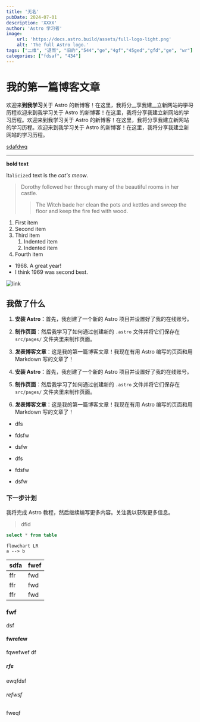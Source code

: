 ```yaml
---
title: '无名'
pubDate: 2024-07-01
description: 'XXXX'
author: 'Astro 学习者'
image:
    url: 'https://docs.astro.build/assets/full-logo-light.png'
    alt: 'The full Astro logo.'
tags: ["二维", "退而", "旧的","544","ge","4gf","45ged","gfd","ge", "wr"]
categories: ["fdsaf", "434"]
---
```


# 我的第一篇博客文章

 欢迎来**到我学习**关于 Astro 的新博客！在这里，我将分__享我建__立新网站~~的学习~~历程欢迎来到我学习关于 Astro 的新博客！在这里，我将分享我建立新网站的学习历程。欢迎来到我学习关于 Astro 的新博客！在这里，我将分享我建立新网站的学习历程。欢迎来到我学习关于 Astro 的新博客！在这里，我将分享我建立新网站的学习历程。

<a href="/">sdafdwq</a>

---

__bold text__

It`alicize`d text is the *cat's meow*.

> Dorothy followed her through many of the beautiful rooms in her castle.
>
>> The Witch bade her clean the pots and kettles and sweep the floor and keep the fire fed with wood.

1. First item
2. Second item
3. Third item
    1. Indented item
    2. Indented item
4. Fourth item

- 1968\. A great year!
- I think 1969 was second best.
  
![link](https://www.example.com/my%20great%20page)

 ## 我做了什么

1. **安装 Astro**：首先，我创建了一个新的 Astro 项目并设置好了我的在线账号。

2. **制作页面**：然后我学习了如何通过创建新的 `.astro` 文件并将它们保存在 `src/pages/` 文件夹里来制作页面。

3. **发表博客文章**：这是我的第一篇博客文章！我现在有用 Astro 编写的页面和用 Markdown 写的文章了！

4. **安装 Astro**：首先，我创建了一个新的 Astro 项目并设置好了我的在线账号。
5. **制作页面**：然后我学习了如何通过创建新的 `.astro` 文件并将它们保存在 `src/pages/` 文件夹里来制作页面。
6. **发表博客文章**：这是我的第一篇博客文章！我现在有用 Astro 编写的页面和用 Markdown 写的文章了！

- dfs

- fdsfw

- dsfw

- dfs
- fdsfw
- dsfw

 ### 下一步计划

 我将完成 Astro 教程，然后继续编写更多内容。关注我以获取更多信息。

 > dfid

```sql
select * from table
```

```mermaid
flowchart LR
a --> b
```

| sdfa | fwef |
| ---- | ---- |
| ffr  | fwd  |
| ffr  | fwd  |
| ffr  | fwd  |

### fwf

dsf


#### fwrefew
fqwefwef
df

##### rfe

ewqfdsf

###### refwsf

fweqf